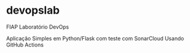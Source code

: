 # devopslab
FIAP Laboratório DevOps 

Aplicação Simples em Python/Flask com teste com SonarCloud
Usando GitHub Actions
